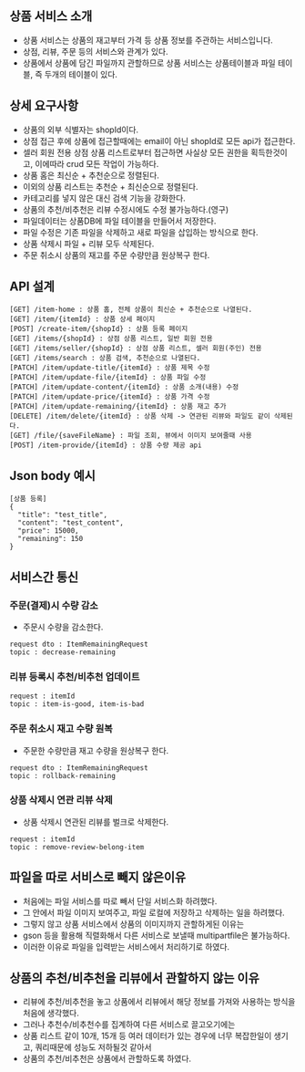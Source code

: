 ## 상품 서비스 소개
* 상품 서비스는 상품의 재고부터 가격 등 상품 정보를 주관하는 서비스입니다.
* 상점, 리뷰, 주문 등의 서비스와 관계가 있다.
* 상품에서 상품에 담긴 파일까지 관할하므로 상품 서비스는 상품테이블과 파일 테이블, 즉 두개의 테이블이 있다.

## 상세 요구사항
* 상품의 외부 식별자는 shopId이다.
* 상점 접근 후에 상품에 접근할때에는 email이 아닌 shopId로 모든 api가 접근한다.
* 셀러 회원 전용 상점 상품 리스트로부터 접근하면 사실상 모든 권한을 획득한것이고, 이에따라 crud 모든 작업이 가능하다.
* 상품 홈은 최신순 + 추천순으로 정렬된다.
* 이외의 상품 리스트는 추천순 + 최신순으로 정렬된다.
* 카테고리를 넣지 않은 대신 검색 기능을 강화한다.
* 상품의 추천/비추천은 리뷰 수정시에도 수정 불가능하다.(영구)
* 파일데이터는 상품DB에 파일 테이블을 만들어서 저장한다.
* 파일 수정은 기존 파일을 삭제하고 새로 파일을 삽입하는 방식으로 한다.
* 상품 삭제시 파일 + 리뷰 모두 삭제된다.
* 주문 취소시 상품의 재고를 주문 수량만큼 원상복구 한다.

## API 설계
```
[GET] /item-home : 상품 홈, 전체 상품이 최신순 + 추천순으로 나열된다.
[GET] /item/{itemId} : 상품 상세 페이지
[POST] /create-item/{shopId} : 상품 등록 페이지
[GET] /items/{shopId} : 상점 상품 리스트, 일반 회원 전용
[GET] /items/seller/{shopId} : 상점 상품 리스트, 셀러 회원(주인) 전용
[GET] /items/search : 상품 검색, 추천순으로 나열된다.
[PATCH] /item/update-title/{itemId} : 상품 제목 수정
[PATCH] /item/update-file/{itemId} : 상품 파일 수정
[PATCH] /item/update-content/{itemId} : 상품 소개(내용) 수정
[PATCH] /item/update-price/{itemId} : 상품 가격 수정
[PATCH] /item/update-remaining/{itemId} : 상품 재고 추가
[DELETE] /item/delete/{itemId} : 상품 삭제 -> 연관된 리뷰와 파일도 같이 삭제된다.
[GET] /file/{saveFileName} : 파일 조회, 뷰에서 이미지 보여줄때 사용
[POST] /item-provide/{itemId} : 상품 수량 제공 api
```
## Json body 예시
```
[상품 등록]
{
  "title": "test_title",
  "content": "test_content",
  "price": 15000,
  "remaining": 150
}
```

## 서비스간 통신
### 주문(결제)시 수량 감소
* 주문시 수량을 감소한다.
```
request dto : ItemRemainingRequest
topic : decrease-remaining
```
### 리뷰 등록시 추천/비추천 업데이트
```
request : itemId
topic : item-is-good, item-is-bad
```
### 주문 취소시 재고 수량 원복
* 주문한 수량만큼 재고 수량을 원상복구 한다.
```
request dto : ItemRemainingRequest
topic : rollback-remaining
```
### 상품 삭제시 연관 리뷰 삭제
* 상품 삭제시 연관된 리뷰를 벌크로 삭제한다.
```
request : itemId
topic : remove-review-belong-item
```

## 파일을 따로 서비스로 빼지 않은이유
* 처음에는 파일 서비스를 따로 빼서 단일 서비스화 하려했다.
* 그 안에서 파일 이미지 보여주고, 파일 로컬에 저장하고 삭제하는 일을 하려했다.
* 그렇지 않고 상품 서비스에서 상품의 이미지까지 관할하게된 이유는
* gson 등을 활용해 직렬화해서 다른 서비스로 보낼때 multipartfile은 불가능하다.
* 이러한 이유로 파일을 입력받는 서비스에서 처리하기로 하였다.

## 상품의 추천/비추천을 리뷰에서 관할하지 않는 이유
* 리뷰에 추천/비추천을 놓고 상품에서 리뷰에서 해당 정보를 가져와 사용하는 방식을 처음에 생각했다.
* 그러나 추천수/비추천수를 집계하여 다른 서비스로 끌고오기에는
* 상품 리스트 같이 10개, 15개 등 여러 데이터가 있는 경우에 너무 복잡한일이 생기고, 쿼리때문에 성능도 저하될것 같아서
* 상품의 추천/비추천은 상품에서 관할하도록 하였다.